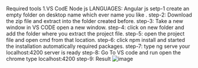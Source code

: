 Required tools
1.VS CodE
Node js
LANGUAGES:
Angular js
setp-1
create an empty folder on desktop name which ever name you like .
step-2: 
Download the zip file and extract into the folder created before.
step-3:
Take a new window in VS CODE open a new window.
step-4:
click on new folder and add the folder where you extract the project file. 
step-5:
open the project file and open cmd from that location.
step-6:
click npm install and started the installation automatically required packages.
step-7:
type ng serve your localhost:4200 server is ready
step-8:
Go To VS code and run open the chrome type localhost:4200
step-9:
Result
![image](https://user-images.githubusercontent.com/119669618/211132464-42e32920-d3c4-42bf-82a1-2749dcf4fce8.png)
